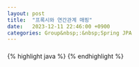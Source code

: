 ```yaml
---
layout: post
title:  "프록시와 연간관계 매핑"
date:   2023-12-11 22:46:00 +0900
categories: Group&nbsp;:&nbsp;Spring JPA
---
```


### 

{% highlight java %}
{% endhighlight %}